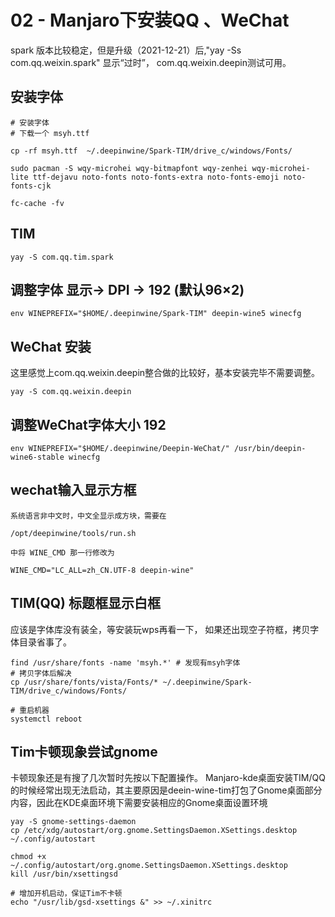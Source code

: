 # 02 - Manjaro下安装QQ 、WeChat
spark 版本比较稳定，但是升级（2021-12-21）后,"yay -Ss com.qq.weixin.spark" 显示“过时”， com.qq.weixin.deepin测试可用。

## 安装字体
```
# 安装字体
# 下载一个 msyh.ttf

cp -rf msyh.ttf  ~/.deepinwine/Spark-TIM/drive_c/windows/Fonts/

sudo pacman -S wqy-microhei wqy-bitmapfont wqy-zenhei wqy-microhei-lite ttf-dejavu noto-fonts noto-fonts-extra noto-fonts-emoji noto-fonts-cjk

fc-cache -fv
```


## TIM
```
yay -S com.qq.tim.spark
```

## 调整字体 显示-> DPI -> 192 (默认96×2)
```
env WINEPREFIX="$HOME/.deepinwine/Spark-TIM" deepin-wine5 winecfg
```

## WeChat 安装
这里感觉上com.qq.weixin.deepin整合做的比较好，基本安装完毕不需要调整。
```
yay -S com.qq.weixin.deepin
```

## 调整WeChat字体大小 192
```
env WINEPREFIX="$HOME/.deepinwine/Deepin-WeChat/" /usr/bin/deepin-wine6-stable winecfg
```

## wechat输入显示方框
```
系统语言非中文时，中文全显示成方块，需要在

/opt/deepinwine/tools/run.sh

中将 WINE_CMD 那一行修改为

WINE_CMD="LC_ALL=zh_CN.UTF-8 deepin-wine"
```

## TIM(QQ) 标题框显示白框
应该是字体库没有装全，等安装玩wps再看一下，
如果还出现空子符框，拷贝字体目录省事了。
```
find /usr/share/fonts -name 'msyh.*' # 发现有msyh字体
# 拷贝字体后解决
cp /usr/share/fonts/vista/Fonts/* ~/.deepinwine/Spark-TIM/drive_c/windows/Fonts/

# 重启机器
systemctl reboot
```

## Tim卡顿现象尝试gnome
卡顿现象还是有搜了几次暂时先按以下配置操作。
Manjaro-kde桌面安装TIM/QQ的时候经常出现无法启动，其主要原因是deein-wine-tim打包了Gnome桌面部分内容，因此在KDE桌面环境下需要安装相应的Gnome桌面设置环境
```
yay -S gnome-settings-daemon
cp /etc/xdg/autostart/org.gnome.SettingsDaemon.XSettings.desktop ~/.config/autostart

chmod +x ~/.config/autostart/org.gnome.SettingsDaemon.XSettings.desktop
kill /usr/bin/xsettingsd

# 增加开机启动，保证Tim不卡顿
echo "/usr/lib/gsd-xsettings &" >> ~/.xinitrc
```
